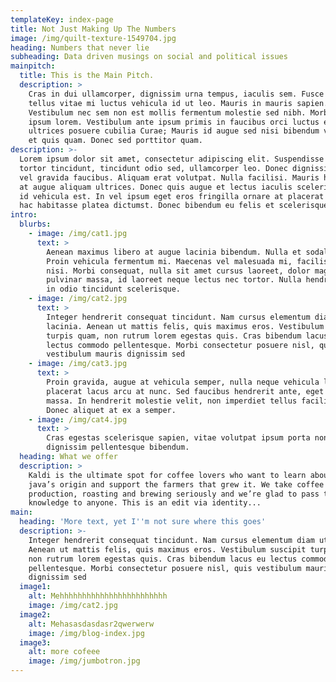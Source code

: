 ```yaml
---
templateKey: index-page
title: Not Just Making Up The Numbers
image: /img/quilt-texture-1549704.jpg
heading: Numbers that never lie
subheading: Data driven musings on social and political issues
mainpitch:
  title: This is the Main Pitch.
  description: >
    Cras in dui ullamcorper, dignissim urna tempus, iaculis sem. Fusce dignissim
    tellus vitae mi luctus vehicula id ut leo. Mauris in mauris sapien.
    Vestibulum nec sem non est mollis fermentum molestie sed nibh. Morbi in
    ipsum lorem. Vestibulum ante ipsum primis in faucibus orci luctus et
    ultrices posuere cubilia Curae; Mauris id augue sed nisi bibendum vehicula
    et quis quam. Donec sed porttitor quam.
description: >-
  Lorem ipsum dolor sit amet, consectetur adipiscing elit. Suspendisse pharetra
  tortor tincidunt, tincidunt odio sed, ullamcorper leo. Donec dignissim sapien
  vel gravida faucibus. Aliquam erat volutpat. Nulla facilisi. Mauris hendrerit
  at augue aliquam ultrices. Donec quis augue et lectus iaculis scelerisque. Nam
  id vehicula est. In vel ipsum eget eros fringilla ornare at placerat est. In
  hac habitasse platea dictumst. Donec bibendum eu felis et scelerisque.
intro:
  blurbs:
    - image: /img/cat1.jpg
      text: >
        Aenean maximus libero at augue lacinia bibendum. Nulla et sodales risus.
        Proin vehicula fermentum mi. Maecenas vel malesuada mi, facilisis dictum
        nisi. Morbi consequat, nulla sit amet cursus laoreet, dolor magna
        pulvinar massa, id laoreet neque lectus nec tortor. Nulla hendrerit nisi
        in odio tincidunt scelerisque.
    - image: /img/cat2.jpg
      text: >
        Integer hendrerit consequat tincidunt. Nam cursus elementum diam ut
        lacinia. Aenean ut mattis felis, quis maximus eros. Vestibulum suscipit
        turpis quam, non rutrum lorem egestas quis. Cras bibendum lacus eu
        lectus commodo pellentesque. Morbi consectetur posuere nisl, quis
        vestibulum mauris dignissim sed
    - image: /img/cat3.jpg
      text: >
        Proin gravida, augue at vehicula semper, nulla neque vehicula lectus, ut
        placerat lacus arcu at nunc. Sed faucibus hendrerit ante, eget gravida
        massa. In hendrerit molestie velit, non imperdiet tellus facilisis at.
        Donec aliquet at ex a semper.
    - image: /img/cat4.jpg
      text: >
        Cras egestas scelerisque sapien, vitae volutpat ipsum porta non. In
        dignissim pellentesque bibendum.
  heading: What we offer
  description: >
    Kaldi is the ultimate spot for coffee lovers who want to learn about their
    java’s origin and support the farmers that grew it. We take coffee
    production, roasting and brewing seriously and we’re glad to pass that
    knowledge to anyone. This is an edit via identity...
main:
  heading: 'More text, yet I''m not sure where this goes'
  description: >-
    Integer hendrerit consequat tincidunt. Nam cursus elementum diam ut lacinia.
    Aenean ut mattis felis, quis maximus eros. Vestibulum suscipit turpis quam,
    non rutrum lorem egestas quis. Cras bibendum lacus eu lectus commodo
    pellentesque. Morbi consectetur posuere nisl, quis vestibulum mauris
    dignissim sed
  image1:
    alt: Mehhhhhhhhhhhhhhhhhhhhhhhh
    image: /img/cat2.jpg
  image2:
    alt: Mehasasdasdasr2qwerwerw
    image: /img/blog-index.jpg
  image3:
    alt: more cofeee
    image: /img/jumbotron.jpg
---
```


